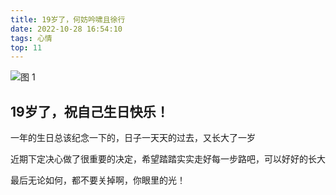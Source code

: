 ```yaml
---
title: 19岁了，何妨吟啸且徐行
date: 2022-10-28 16:54:10
tags: 心情
top: 11
---
```


![图 1](https://jgox-image-1316409677.cos.ap-guangzhou.myqcloud.com/blog/IMG_20221028-165523864.png)  

## 19岁了，祝自己生日快乐！

一年的生日总该纪念一下的，日子一天天的过去，又长大了一岁

近期下定决心做了很重要的决定，希望踏踏实实走好每一步路吧，可以好好的长大

最后无论如何，都不要关掉啊，你眼里的光！